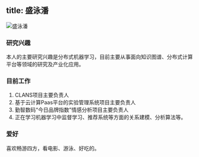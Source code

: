 title: 盛泳潘
---
![盛泳潘](http://7xohr3.com1.z0.glb.clouddn.com/盛泳潘.jpg)### 研究兴趣本人的主要研究兴趣是分布式机器学习，目前主要从事面向知识图谱、分布式计算平台等领域的研究及产业化应用。
### 目前工作1. CLANS项目主要负责人2. 基于云计算Paas平台的实验管理系统项目主要负责人3. 勤智数码“今日品牌指数”情感分析项目主要负责人4. 正在学习机器学习中监督学习、推荐系统等方面的关系建模、分析算法等。### 爱好喜欢畅游四方，看电影、游泳、好吃的。